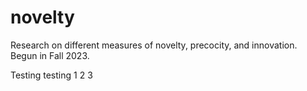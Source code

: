 # novelty

Research on different measures of novelty, precocity, and innovation. Begun in Fall 2023.

Testing testing 1 2 3

